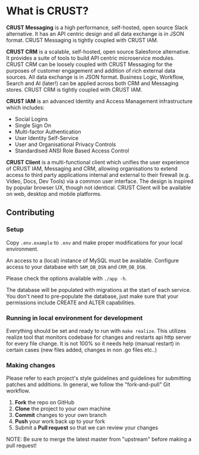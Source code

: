 # What is CRUST?

**CRUST Messaging** is a high performance, self-hosted, open source Slack alternative. It has an API centric design and all data exchange is in JSON format. CRUST Messaging is tightly coupled with CRUST IAM.

**CRUST CRM** is a scalable, self-hosted, open source Salesforce alternative. It provides a suite of tools to build API centric microservice modules. CRUST CRM can be loosely coupled with CRUST Messaging for the purposes of customer engagement and addition of rich external data sources. All data exchange is in JSON format. Business Logic, Workflow, Search and AI (later!) can be applied across both CRM and Messaging stores. CRUST CRM is tightly coupled with CRUST IAM.

**CRUST IAM** is an advanced Identity and Access Management infrastructure which includes:
 - Social Logins
 - Single Sign On
 - Multi-factor Authentication
 - User Identity Self-Service
 - User and Organisational Privacy Controls
 - Standardised ANSI Role Based Access Control

**CRUST Client** is a multi-functional client which unifies the user experience of CRUST IAM, Messaging and CRM, allowing organisations to extend access to third party applications internal and external to their firewall (e.g. Video, Docs, Dev Tools) via a common user interface. The design is inspired by popular browser UX, though not identical. CRUST Client will be available on web, desktop and mobile platforms.

## Contributing

### Setup

Copy `.env.example` to `.env` and make proper modifications for your 
local environment.

An access to a (local) instance of MySQL must be available.
Configure access to your database with `SAM_DB_DSN` and `CRM_DB_DSN`.

Please check the options available with `./app -h`.

The database will be populated with migrations at the start of each
service. You don't need to pre-populate the database, just make sure
that your permissions include CREATE and ALTER capabilities.

### Running in local environment for development

Everything should be set and ready to run with `make realize`. This
utilizes realize tool that monitors codebase for changes and restarts
api http server for every file change. It is not 100% so it needs help 
(manual restart) in certain cases (new files added, changes in non .go files etc..)

### Making changes

Please refer to each project's style guidelines and guidelines for submitting patches and additions.
In general, we follow the "fork-and-pull" Git workflow.

 1. **Fork** the repo on GitHub
 2. **Clone** the project to your own machine
 3. **Commit** changes to your own branch
 4. **Push** your work back up to your fork
 5. Submit a **Pull request** so that we can review your changes

NOTE: Be sure to merge the latest master from "upstream" before making a pull request!